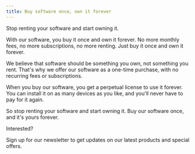 ```yaml
---
title: Buy software once, own it forever
---
```


Stop renting your software and start owning it.

With our software, you buy it once and own it forever. No more monthly fees, no more subscriptions, no more renting. Just buy it once and own it forever.

We believe that software should be something you own, not something you rent. That's why we offer our software as a one-time purchase, with no recurring fees or subscriptions.

When you buy our software, you get a perpetual license to use it forever. You can install it on as many devices as you like, and you'll never have to pay for it again.

So stop renting your software and start owning it. Buy our software once, and it's yours forever.

Interested?

Sign up for our newsletter to get updates on our latest products and special offers.

